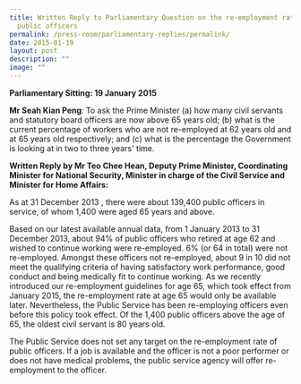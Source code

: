 ```yaml
---
title: Written Reply to Parliamentary Question on the re‑employment rate of
  public officers
permalink: /press-room/parliamentary-replies/permalink/
date: 2015-01-19
layout: post
description: ""
image: ""
---
```

**Parliamentary Sitting: 19 January 2015**  
  
**Mr Seah Kian Peng**: To ask the Prime Minister (a) how many civil servants and statutory board officers are now above 65 years old; (b) what is the current percentage of workers who are not re-employed at 62 years old and at 65 years old respectively; and (c) what is the percentage the Government is looking at in two to three years' time.  
  
**Written Reply by Mr Teo Chee Hean, Deputy Prime Minister, Coordinating Minister for National Security, Minister in charge of the Civil Service and Minister for Home Affairs:**

As at 31 December 2013 , there were about 139,400 public officers in service, of whom 1,400 were aged 65 years and above.  
  
Based on our latest available annual data, from 1 January 2013 to 31 December 2013, about 94% of public officers who retired at age 62 and wished to continue working were re-employed. 6% (or 64 in total) were not re-employed. Amongst these officers not re-employed, about 9 in 10 did not meet the qualifying criteria of having satisfactory work performance, good conduct and being medically fit to continue working. As we recently introduced our re-employment guidelines for age 65, which took effect from January 2015, the re-employment rate at age 65 would only be available later. Nevertheless, the Public Service has been re-employing officers even before this policy took effect. Of the 1,400 public officers above the age of 65, the oldest civil servant is 80 years old.  
  
The Public Service does not set any target on the re-employment rate of public officers. If a job is available and the officer is not a poor performer or does not have medical problems, the public service agency will offer re-employment to the officer.